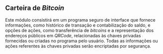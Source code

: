 ## Carteira de *Bitcoin*

Este módulo consistirá em um programa seguro de interface que fornece informações, como histórico de transação e contabilização do saldo, e opções de ações, como transferência de *bitcoins* e a representação dos endereços públicos em *QRCode*, relacionadas às chaves privadas fornecidas ou criadas no programa pelo usuário. Todas as informações ou ações referentes às chaves privadas serão encriptadas por segurança.